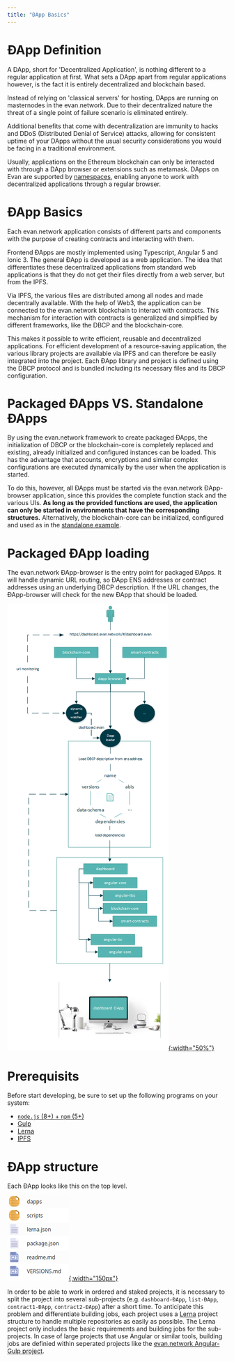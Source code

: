 ```yaml
---
title: "ÐApp Basics"
---
```

# ÐApp Definition
A DApp, short for 'Decentralized Application', is nothing different to a regular application at first. What sets a DApp apart from regular applications however, is the fact it is entirely decentralized and blockchain based.

Instead of relying on 'classical servers' for hosting, DApps are running on masternodes in the evan.network. Due to their decentralized nature the threat of a single point of failure scenario is eliminated entirely.

Additional benefits that come with decentralization are immunity to hacks and DDoS (Distributed Denial of Service) attacks, allowing for consistent uptime of your DApps without the usual security considerations you would be facing in a traditional environment. 

Usually, applications on the Ethereum blockchain can only be interacted with through a DApp browser or extensions such as metamask. 
DApps on Evan are supported by [namespaces](https://evannetwork.github.io/doc/namespaces), enabling anyone to work with decentralized applications through a regular browser. 


# ÐApp Basics
Each evan.network application consists of different parts and components with the purpose of creating
contracts and interacting with them.

Frontend ÐApps are mostly implemented using Typescript, Angular 5 and Ionic 3. The general ÐApp is developed as a web application. The idea that differentiates these decentralized applications from standard web applications is that they do not get their files directly from a web server, but from the IPFS. 

Via IPFS, the various files are distributed among all nodes and made decentrally available. With the help of Web3, the application can be connected to the evan.network blockchain to interact with contracts. This mechanism for interaction with contracts is generalized and simplified by different frameworks, like the DBCP and the blockchain-core.

This makes it possible to write efficient, reusable and decentralized applications. For efficient development of a resource-saving application, the various library projects are available via IPFS and can therefore be easily integrated into the project. Each ÐApp library and project is defined using the DBCP protocol and is bundled including its necessary files and its DBCP configuration.

# Packaged ÐApps VS. Standalone ÐApps
By using the evan.network framework to create packaged ÐApps, the initialization of DBCP or the blockchain-core is completely replaced and existing, already initialized and configured instances can be loaded. This has the advantage that accounts, encryptions and similar complex configurations are executed dynamically by the user when the application is started.

To do this, however, all ÐApps must be started via the evan.network ÐApp-browser application, since this provides the complete function stack and the various UIs. **As long as the provided functions are used, the application can only be started in environments that have the corresponding structures.** Alternatively, the blockchain-core can be initialized, configured and used as in the [standalone example](/dapps/standalone/standalone).

# Packaged ÐApp loading
The evan.network ÐApp-browser is the entry point for packaged ÐApps. It will handle dynamic URL routing, so ÐApp ENS addresses or contract addresses using an underlying DBCP description. If the URL changes, the ÐApp-browser will check for the new ÐApp that should be loaded.

[![Finished](/public/dapps/dapp-browser.png){:width="50%"}](/public/dapps/dapp-browser.png)

# Prerequisits
Before start developing, be sure to set up the following programs on your system:
  - [`node.js` (8+) + `npm` (5+)](https://nodejs.org/en)
  - [Gulp](https://github.com/gulpjs/gulp)
  - [Lerna](https://github.com/lerna/lerna)
  - [IPFS](https://ipfs.io/docs/install)

# ÐApp structure
Each ÐApp looks like this on the top level.

[![ÐApps-tutorial - directory](/public/dapps/hello-world/dapps-tutorial-dir-structure.png){:width="150px"}](/public/dapps/hello-world/dapps-tutorial-dir-structure.png)

In order to be able to work in ordered and staked projects, it is necessary to split the project into several sub-projects (e.g. `dashboard-ÐApp`, `list-ÐApp`, `contract1-ÐApp`, `contract2-ÐApp`) after a short time. To anticipate this problem and differentiate building jobs, each project uses a [Lerna](https://github.com/lerna/lerna) project structure to handle multiple repositories as easily as possible. The Lerna project only includes the basic requirements and building jobs for the sub-projects. In case of large projects that use Angular or similar tools, building jobs are definied within seperated projects like the [evan.network Angular-Gulp project](https://github.com/evannetwork/angular-gulp).
